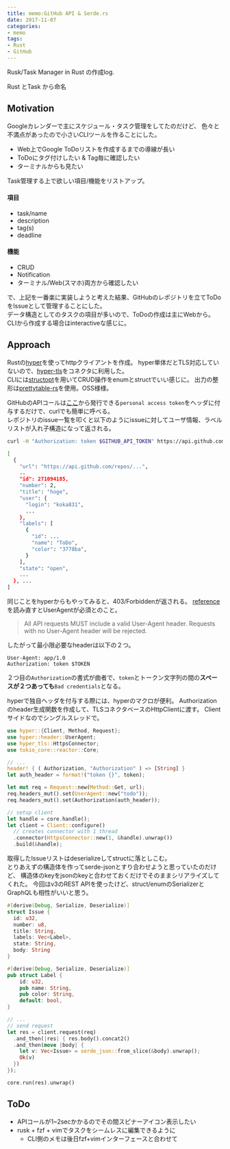 ```yaml
---
title: memo:GitHub API & Serde.rs
date: 2017-11-07
categories:
- memo
tags:
- Rust
- GitHub
---
```


Rusk/Task Manager in Rust の作成log.

Rust とTask から命名
## <span class="olive">Motivation</span>
Googleカレンダーで主にスケジュール・タスク管理をしてたのだけど、
色々と不満点があったので小さいCLIツールを作ることにした。  

- Web上でGoogle ToDoリストを作成するまでの導線が長い
- ToDoにタグ付けしたい & Tag毎に確認したい
- ターミナルからも見たい

Task管理する上で欲しい項目/機能をリストアップ。  

#### 項目
- task/name
- description
- tag(s)
- deadline

#### 機能
- CRUD
- Notification
- ターミナル/Web(スマホ)両方から確認したい

で、上記を一番楽に実装しようと考えた結果、GitHubのレポジトリを立てToDoをIssueとして管理することにした。  
データ構造としてのタスクの項目が多いので、ToDoの作成は主にWebから。CLIから作成する場合はinteractiveな感じに。

## <span class="olive">Approach</span>
Rustの[hyper](https://github.com/hyperium/hyper)を使ってhttpクライアントを作成。
hyper単体だとTLS対応していないので、[hyper-tls](https://github.com/hyperium/hyper-tls)をコネクタに利用した。  
CLIには[structopt](https://github.com/TeXitoi/structopt)を用いてCRUD操作をenumとstructでいい感じに。
出力の整形は[prettytable-rs](https://github.com/phsym/prettytable-rs)を使用。OSS様様。

GitHubのAPIコールは[ここ](https://github.com/settings/tokens)から発行できる`personal access token`をヘッダに付与するだけで、curlでも簡単に呼べる。  
レポジトリのissue一覧を叩くと以下のようにissueに対してユーザ情報、ラベルリストが入れ子構造になって返される。

```sh
curl -H "Authorization: token $GITHUB_API_TOKEN" https://api.github.com/repos/koka831/todo/issues

[
  {
    "url": "https://api.github.com/repos/...",
    ..
    "id": 271094185,
    "number": 2,
    "title": "hoge",
    "user": {
      "login": "koka831",
      ...
    },
    "labels": [
      {
        "id": ...
        "name": "ToDo",
        "color": "3778ba",
      }
    ],
    "state": "open",
    ...
  }, ...
]
```

同じことをhyperからもやってみると、403/Forbiddenが返される。
[reference](https://developer.github.com/v3/#user-agent-required)を読み直すとUserAgentが必須とのこと。
> All API requests MUST include a valid User-Agent header. Requests with no User-Agent header will be rejected. 

したがって最小限必要なheaderは以下の２つ。
```
User-Agent: app/1.0
Authorization: token $TOKEN
```
２つ目の`Authorization`の書式が曲者で、`token`とトークン文字列の間の**スペースが２つあっても**`Bad credentials`となる。

hyperで独自ヘッダを付与する際には、hyperのマクロが便利。
Authorizationのheader生成関数を作成して、TLSコネクタベースのHttpClientに渡す。
Clientサイドなのでシングルスレッドで。

```rust
use hyper::{Client, Method, Request};
use hyper::header::UserAgent;
use hyper_tls::HttpsConnector;
use tokio_core::reactor::Core;

// ...
header! { ( Authorization, "Authorization" ) => [String] }
let auth_header = format!("token {}", token);

let mut req = Request::new(Method::Get, url);
req.headers_mut().set(UserAgent::new("todo"));
req.headers_mut().set(Authorization(auth_header));

// setup client
let handle = core.handle();
let client = Client::configure()
  // creates connector with 1 thread
  .connector(HttpsConnector::new(1, &handle).unwrap())
  .build(&handle);
```

取得したIssueリストはdeserializeしてstructに落としこむ。  
とりあえずの構造体を作ってserde-jsonとすり合わせようと思っていたのだけど、
構造体のkeyをjsonのkeyと合わせておくだけでそのままシリアライズしてくれた。
今回はv3のREST APIを使ったけど、struct/enumのSerializerとGraphQLも相性がいいと思う。

```rust
#[derive(Debug, Serialize, Deserialize)]
struct Issue {
  id: u32,
  number: u8,
  title: String,
  labels: Vec<Label>,
  state: String,
  body: String
}

#[derive(Debug, Serialize, Deserialize)]
pub struct Label {
    id: u32,
    pub name: String,
    pub color: String,
    default: bool,
}

// ...
// send request
let res = client.request(req)
  .and_then(|res| { res.body().concat2()
  .and_then(move |body| {
    let v: Vec<Issue> = serde_json::from_slice(&body).unwrap();
    Ok(v)
  })
});

core.run(res).unwrap()
```

## <span class="olive">ToDo</span>
- APIコールが1~2secかかるのでその間スピナーアイコン表示したい
- rusk + fzf + vimでタスクをシームレスに編集できるように
  - CLI側のメモは後日fzf+vimインターフェースと合わせて
